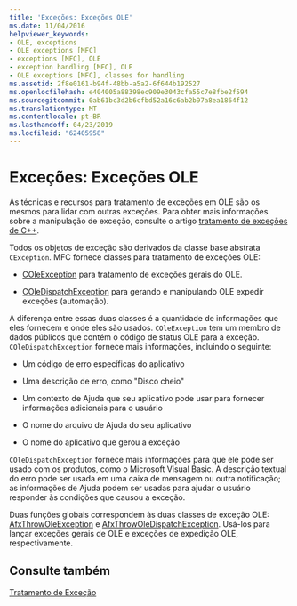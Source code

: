```yaml
---
title: 'Exceções: Exceções OLE'
ms.date: 11/04/2016
helpviewer_keywords:
- OLE, exceptions
- OLE exceptions [MFC]
- exceptions [MFC], OLE
- exception handling [MFC], OLE
- OLE exceptions [MFC], classes for handling
ms.assetid: 2f8e0161-b94f-48bb-a5a2-6f644b192527
ms.openlocfilehash: e404005a88398ec909e3043cfa55c7e8fbe2f594
ms.sourcegitcommit: 0ab61bc3d2b6cfbd52a16c6ab2b97a8ea1864f12
ms.translationtype: MT
ms.contentlocale: pt-BR
ms.lasthandoff: 04/23/2019
ms.locfileid: "62405958"
---
```

# <a name="exceptions-ole-exceptions"></a>Exceções: Exceções OLE

As técnicas e recursos para tratamento de exceções em OLE são os mesmos para lidar com outras exceções. Para obter mais informações sobre a manipulação de exceção, consulte o artigo [tratamento de exceções de C++](../cpp/cpp-exception-handling.md).

Todos os objetos de exceção são derivados da classe base abstrata `CException`. MFC fornece classes para tratamento de exceções OLE:

- [COleException](../mfc/reference/coleexception-class.md) para tratamento de exceções gerais do OLE.

- [COleDispatchException](../mfc/reference/coledispatchexception-class.md) para gerando e manipulando OLE expedir exceções (automação).

A diferença entre essas duas classes é a quantidade de informações que eles fornecem e onde eles são usados. `COleException` tem um membro de dados públicos que contém o código de status OLE para a exceção. `COleDispatchException` fornece mais informações, incluindo o seguinte:

- Um código de erro específicas do aplicativo

- Uma descrição de erro, como "Disco cheio"

- Um contexto de Ajuda que seu aplicativo pode usar para fornecer informações adicionais para o usuário

- O nome do arquivo de Ajuda do seu aplicativo

- O nome do aplicativo que gerou a exceção

`COleDispatchException` fornece mais informações para que ele pode ser usado com os produtos, como o Microsoft Visual Basic. A descrição textual do erro pode ser usada em uma caixa de mensagem ou outra notificação; as informações de Ajuda podem ser usadas para ajudar o usuário responder às condições que causou a exceção.

Duas funções globais correspondem às duas classes de exceção OLE: [AfxThrowOleException](../mfc/reference/exception-processing.md#afxthrowoleexception) e [AfxThrowOleDispatchException](../mfc/reference/exception-processing.md#afxthrowoledispatchexception). Usá-los para lançar exceções gerais de OLE e exceções de expedição OLE, respectivamente.

## <a name="see-also"></a>Consulte também

[Tratamento de Exceção](../mfc/exception-handling-in-mfc.md)
